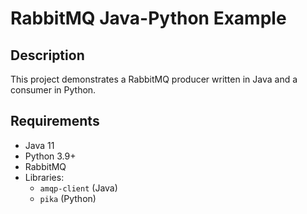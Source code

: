 # RabbitMQ Java-Python Example

## Description
This project demonstrates a RabbitMQ producer written in Java and a consumer in Python.

## Requirements
- Java 11
- Python 3.9+
- RabbitMQ
- Libraries:
  - `amqp-client` (Java)
  - `pika` (Python)
